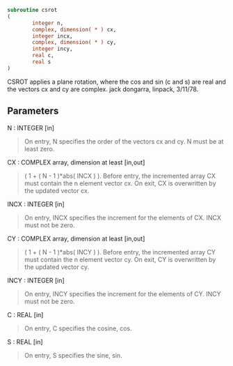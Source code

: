 ```fortran
subroutine csrot
(
        integer n,
        complex, dimension( * ) cx,
        integer incx,
        complex, dimension( * ) cy,
        integer incy,
        real c,
        real s
)
```

CSROT applies a plane rotation, where the cos and sin (c and s) are real
and the vectors cx and cy are complex.
jack dongarra, linpack, 3/11/78.

## Parameters
N : INTEGER [in]
> On entry, N specifies the order of the vectors cx and cy.
> N must be at least zero.

CX : COMPLEX array, dimension at least [in,out]
> ( 1 + ( N - 1 )*abs( INCX ) ).
> Before entry, the incremented array CX must contain the n
> element vector cx. On exit, CX is overwritten by the updated
> vector cx.

INCX : INTEGER [in]
> On entry, INCX specifies the increment for the elements of
> CX. INCX must not be zero.

CY : COMPLEX array, dimension at least [in,out]
> ( 1 + ( N - 1 )*abs( INCY ) ).
> Before entry, the incremented array CY must contain the n
> element vector cy. On exit, CY is overwritten by the updated
> vector cy.

INCY : INTEGER [in]
> On entry, INCY specifies the increment for the elements of
> CY. INCY must not be zero.

C : REAL [in]
> On entry, C specifies the cosine, cos.

S : REAL [in]
> On entry, S specifies the sine, sin.
